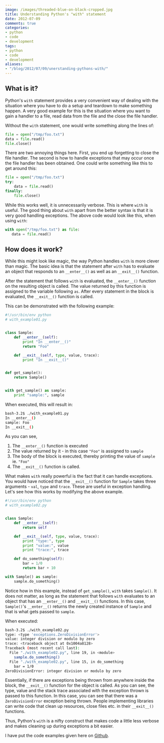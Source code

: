 ```yaml
---
image: /images/threaded-blue-on-black-cropped.jpg
title: Understanding Python's "with" statement
date: 2012-07-09
comments: true
categories:
- python
- code
- development
tags:
- python
- code
- development
aliases:
- "/blog/2012/07/09/unerstanding-pythons-with/"
---
```

## What is it?
Python's `with` statement provides a very convenient way of dealing with the situation where you have to do a setup and teardown to make something happen. A very good example for this is the situation where you want to gain a handler to a file, read data from the file and the close the file handler.

Without the `with` statement, one would write something along the lines of:
```python
file = open("/tmp/foo.txt")
data = file.read()
file.close()
```
There are two annoying things here. First, you end up forgetting to close the file handler. The second is how to handle exceptions that may occur once the file handler has been obtained. One could write something like this to get around this:
```python
file = open("/tmp/foo.txt")
try:
    data = file.read()
finally:
    file.close()
```
While this works well, it is unnecessarily verbose. This is where `with` is useful. The good thing about `with` apart from the better syntax is that it is very good handling exceptions. The above code would look like this, when using `with`:
```python
with open("/tmp/foo.txt") as file:
   data = file.read()
```

<!--more-->

## How does it work?
While this might look like magic, the way Python handles `with` is more clever than magic. The basic idea is that the statement after `with` has to evaluate an object that responds to an `__enter__()` as well as an `__exit__()` function.

After the statement that follows `with` is evaluated, the `__enter__()` function on the resulting object is called. The value returned by this function is assigned to the variable following `as`. After every statement in the block is evaluated, the `__exit__()` function is called.

This can be demonstrated with the following example:
```python
#!/usr/bin/env python
# with_example01.py


class Sample:
    def __enter__(self):
        print "In __enter__()"
        return "Foo"

    def __exit__(self, type, value, trace):
        print "In __exit__()"


def get_sample():
    return Sample()


with get_sample() as sample:
    print "sample:", sample
```

When executed, this will result in:
```bash
bash-3.2$ ./with_example01.py
In __enter__()
sample: Foo
In __exit__()
```
As you can see,

1. The `__enter__()` function is executed
2. The value returned by it - in this case `"Foo"` is assigned to `sample`
3. The body of the block is executed, thereby printing the value of `sample` ie. `"Foo"`
4. The `__exit__()` function is called.

What makes `with` really powerful is the fact that it can handle exceptions. You would have noticed that the `__exit__()` function for `Sample` takes three arguments - `val`, `type` and `trace`. These are useful in exception handling. Let's see how this works by modifying the above example.

```python
#!/usr/bin/env python
# with_example02.py


class Sample:
    def __enter__(self):
        return self

    def __exit__(self, type, value, trace):
        print "type:", type
        print "value:", value
        print "trace:", trace

    def do_something(self):
        bar = 1/0
        return bar + 10

with Sample() as sample:
    sample.do_something()
```

Notice how in this example, instead of `get_sample()`, `with` takes `Sample()`. It does not matter, as long as the statement that follows `with` evaluates to an object that has an `__enter__()` and `__exit__()` functions. In this case, `Sample()`'s `__enter__()` returns the newly created instance of `Sample` and that is what gets passed to `sample`.

When executed:
```bash
bash-3.2$ ./with_example02.py
type: <type 'exceptions.ZeroDivisionError'>
value: integer division or modulo by zero
trace: <traceback object at 0x1004a8128>
Traceback (most recent call last):
  File "./with_example02.py", line 19, in <module>
    sample.do_something()
  File "./with_example02.py", line 15, in do_something
    bar = 1/0
ZeroDivisionError: integer division or modulo by zero
```
Essentially, if there are exceptions being thrown from anywhere inside the block, the `__exit__()` function for the object is called. As you can see, the type, value and the stack trace associated with the exception thrown is passed to this function. In this case, you can see that there was a `ZeroDivisionError` exception being thrown. People implementing libraries can write code that clean up resources, close files etc. in their `__exit__()` functions.

Thus, Python's `with` is a nifty construct that makes code a little less verbose and makes cleaning up during exceptions a bit easier.

I have put the code examples given here on [Github](https://github.com/sdqali/python_dojo/tree/master/with).
